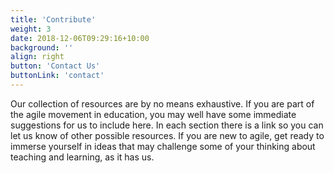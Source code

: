 ```yaml
---
title: 'Contribute'
weight: 3
date: 2018-12-06T09:29:16+10:00
background: ''
align: right
button: 'Contact Us'
buttonLink: 'contact'
---
```


Our collection of resources are by no means exhaustive. If you are part of the agile movement in education, you may well have some immediate suggestions for us to include here. In each section there is a link so you can let us know of other possible resources. If you are new to agile, get ready to immerse yourself in ideas that may challenge some of your thinking about teaching and learning, as it has us.